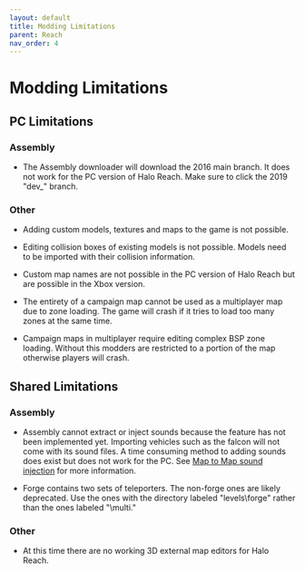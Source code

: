 ```yaml
---
layout: default
title: Modding Limitations
parent: Reach
nav_order: 4
---
```

# Modding Limitations

## PC Limitations

### Assembly
* The Assembly downloader will download the 2016 main branch. It does not work for the PC version of Halo Reach. Make sure to click the 2019 "dev_" branch.

### Other

* Adding custom models, textures and maps to the game is not possible.

* Editing collision boxes of existing models is not possible. Models need to be imported with their collision information.

* Custom map names are not possible in the PC version of Halo Reach but are possible in the Xbox version.

* The entirety of a campaign map cannot be used as a multiplayer map due to zone loading. The game will crash if it tries to load too many zones at the same time.

* Campaign maps in multiplayer require editing complex BSP zone loading. Without this modders are restricted to a portion of the map otherwise players will crash.

## Shared Limitations

### Assembly

* Assembly cannot extract or inject sounds because the feature has not been implemented yet. Importing vehicles such as the falcon will not come with its sound files. A time consuming method to adding sounds does exist but does not work for the PC.
See [Map to Map sound injection](https://www.xboxchaos.com/topic/4815-map-to-map-sound-injection/#comment-38478) for more information.

* Forge contains two sets of teleporters. The non-forge ones are likely deprecated. Use the ones with the directory labeled "levels\forge" rather than the ones labeled "\multi."

### Other

* At this time there are no working 3D external map editors for Halo Reach.
